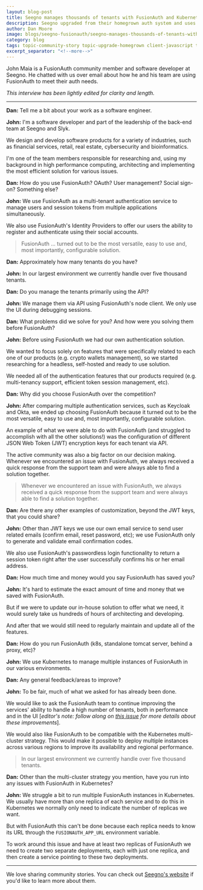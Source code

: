 ```yaml
---
layout: blog-post
title: Seegno manages thousands of tenants with FusionAuth and Kubernetes
description: Seegno upgraded from their homegrown auth system and uses FusionAuth in Kubernetes as their headless, self-hosted solution.
author: Dan Moore
image: blogs/seegno-fusionauth/seegno-manages-thousands-of-tenants-with-fusionauth-and-kubernetes-header-image.png
category: blog
tags: topic-community-story topic-upgrade-homegrown client-javascript topic-kubernetes
excerpt_separator: "<!--more-->"
---
```


John Maia is a FusionAuth community member and software developer at Seegno. He chatted with us over email about how he and his team are using FusionAuth to meet their auth needs. 

<!--more-->

*This interview has been lightly edited for clarity and length.*

-------

**Dan:** Tell me a bit about your work as a software engineer.

**John:** I'm a software developer and part of the leadership of the back-end team at Seegno and Slyk. 

We design and develop software products for a variety of industries, such as financial services, retail, real estate, cybersecurity and bioinformatics. 

I'm one of the team members responsible for researching and, using my background in high performance computing, architecting and implementing the most efficient solution for various issues.

**Dan:** How do you use FusionAuth? OAuth? User management? Social sign-on? Something else?
        
**John:** We use FusionAuth as a multi-tenant authentication service to manage users and session tokens from multiple applications simultaneously. 

We also use FusionAuth's Identity Providers to offer our users the ability to register and authenticate using their social accounts.

> FusionAuth ... turned out to be the most versatile, easy to use and, most importantly, configurable solution. 

**Dan:** Approximately how many tenants do you have? 

**John:** In our largest environment we currently handle over five thousand tenants. 

**Dan:** Do you manage the tenants primarily using the API?

**John:** We manage them via API using FusionAuth's node client. We only use the UI during debugging sessions.

**Dan:** What problems did we solve for you? And how were you solving them before FusionAuth?

**John:** Before using FusionAuth we had our own authentication solution. 

We wanted to focus solely on features that were specifically related to each one of our products (e.g. crypto wallets management), so we started researching for a headless, self-hosted and ready to use solution. 

We needed all of the authentication features that our products required (e.g. multi-tenancy support, efficient token session management, etc).

**Dan:** Why did you choose FusionAuth over the competition?

**John:** After comparing multiple authentication services, such as Keycloak and Okta, we ended up choosing FusionAuth because it turned out to be the most versatile, easy to use and, most importantly, configurable solution. 

An example of what we were able to do with FusionAuth (and struggled to accomplish with all the other solutions!) was the configuration of different JSON Web Token (JWT) encryption keys for each tenant via API.

The active community was also a big factor on our decision making. Whenever we encountered an issue with FusionAuth, we always received a quick response from the support team and were always able to find a solution together.

> Whenever we encountered an issue with FusionAuth, we always received a quick response from the support team and were always able to find a solution together.

**Dan:** Are there any other examples of customization, beyond the JWT keys, that you could share?

**John:** Other than JWT keys we use our own email service to send user related emails (confirm email, reset password, etc); we use FusionAuth only to generate and validate email confirmation codes. 

We also use FusionAuth's passwordless login functionality to return a session token right after the user successfully confirms his or her email address.

**Dan:** How much time and money would you say FusionAuth has saved you?

**John:** It's hard to estimate the exact amount of time and money that we saved with FusionAuth. 

But if we were to update our in-house solution to offer what we need, it would surely take us hundreds of hours of architecting and developing. 

And after that we would still need to regularly maintain and update all of the features.

**Dan:** How do you run FusionAuth (k8s, standalone tomcat server, behind a proxy, etc)?
        
**John:** We use Kubernetes to manage multiple instances of FusionAuth in our various environments.

**Dan:** Any general feedback/areas to improve?

**John:** To be fair, much of what we asked for has already been done. 

We would like to ask the FusionAuth team to continue improving the services' ability to handle a high number of tenants, both in performance and in the UI [_editor's note: follow along on [this issue](https://github.com/FusionAuth/fusionauth-issues/issues/374) for more details about these improvements_].

We would also like FusionAuth to be compatible with the Kubernetes multi-cluster strategy. This would make it possible to deploy multiple instances across various regions to improve its availability and regional performance.

> In our largest environment we currently handle over five thousand tenants. 

**Dan:** Other than the multi-cluster strategy you mention, have you run into any issues with FusionAuth in Kubernetes?

**John:** We struggle a bit to run multiple FusionAuth instances in Kubernetes. We usually have more than one replica of each service and to do this in Kubernetes we normally only need to indicate the number of replicas we want. 

But with FusionAuth this can't be done because each replica needs to know its URL through the `FUSIONAUTH_APP_URL` environment variable. 

To work around this issue and have at least two replicas of FusionAuth we need to create two separate deployments, each with just one replica, and then create a service pointing to these two deployments.

-------

We love sharing community stories. You can check out [Seegno's website](https://seegno.com/) if you'd like to learn more about them.
